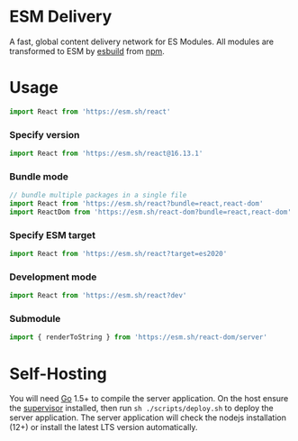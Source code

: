 # ESM Delivery
A fast, global content delivery network for ES Modules. All modules are transformed to ESM by [esbuild](https://github.com/evanw/esbuild) from [npm](http://npmjs.org/).

# Usage
```javascript
import React from 'https://esm.sh/react'
```

### Specify version
```javascript
import React from 'https://esm.sh/react@16.13.1'
```

### Bundle mode
```javascript
// bundle multiple packages in a single file  
import React from 'https://esm.sh/react?bundle=react,react-dom'
import ReactDom from 'https://esm.sh/react-dom?bundle=react,react-dom'
```

### Specify ESM target
```javascript
import React from 'https://esm.sh/react?target=es2020'
```

### Development mode
```javascript
import React from 'https://esm.sh/react?dev'
```

### Submodule
```javascript
import { renderToString } from 'https://esm.sh/react-dom/server'
```

# Self-Hosting
You will need [Go](https://golang.org/dl) 1.5+ to compile the server application. On the host ensure the [supervisor](http://supervisord.org/) installed, then run `sh ./scripts/deploy.sh` to deploy the server application. The server application will check the nodejs installation (12+) or install the latest LTS version automatically.
